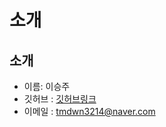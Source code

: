 # 소개


소개
------------
* 이름: 이승주
* 깃허브 : [깃허브링크](https://github.com/leeSJ96 "github link")
* 이메일 : tmdwn3214@naver.com
